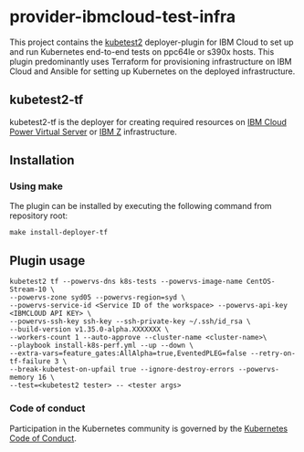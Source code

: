 # provider-ibmcloud-test-infra

This project contains the [kubetest2](https://github.com/kubernetes-sigs/kubetest2) deployer-plugin for IBM Cloud to set up and run Kubernetes end-to-end tests on ppc64le or s390x hosts.
This plugin predominantly uses Terraform for provisioning infrastructure on IBM Cloud and Ansible for setting up Kubernetes on the deployed infrastructure.

## kubetest2-tf

kubetest2-tf is the deployer for creating required resources on [IBM Cloud Power Virtual Server](https://www.ibm.com/in-en/cloud/power-virtual-server) or [IBM Z](https://www.ibm.com/products/z/hybrid-cloud) infrastructure.

## Installation

### Using make
The plugin can be installed by executing the following command from repository root:
```shell
make install-deployer-tf
```

## Plugin usage
```shell
kubetest2 tf --powervs-dns k8s-tests --powervs-image-name CentOS-Stream-10 \
--powervs-zone syd05 --powervs-region=syd \
--powervs-service-id <Service ID of the workspace> --powervs-api-key <IBMCLOUD API KEY> \
--powervs-ssh-key ssh-key --ssh-private-key ~/.ssh/id_rsa \
--build-version v1.35.0-alpha.XXXXXXX \
--workers-count 1 --auto-approve --cluster-name <cluster-name>\
--playbook install-k8s-perf.yml --up --down \
--extra-vars=feature_gates:AllAlpha=true,EventedPLEG=false --retry-on-tf-failure 3 \
--break-kubetest-on-upfail true --ignore-destroy-errors --powervs-memory 16 \
--test=<kubetest2 tester> -- <tester args>
```

### Code of conduct

Participation in the Kubernetes community is governed by the [Kubernetes Code of Conduct](code-of-conduct.md).

[owners]: https://git.k8s.io/community/contributors/guide/owners.md
[Creative Commons 4.0]: https://git.k8s.io/website/LICENSE

